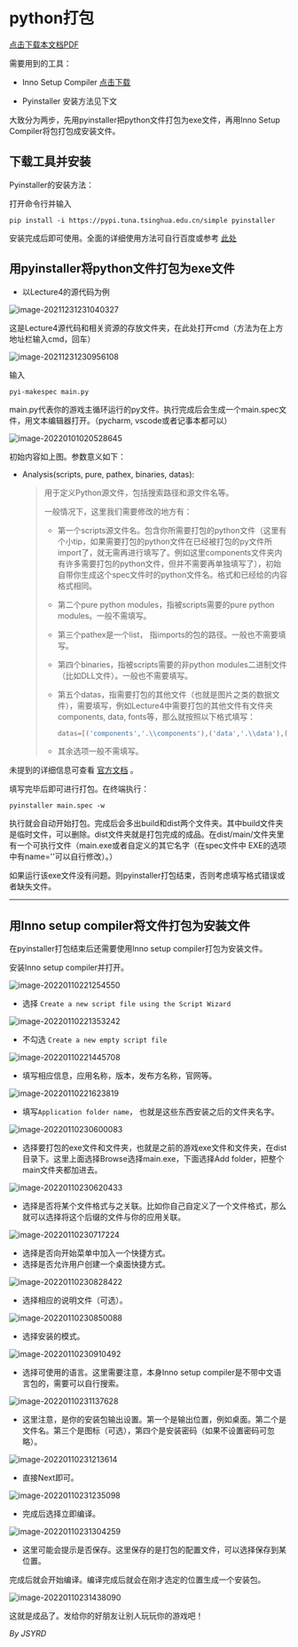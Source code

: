 python打包
=====

[点击下载本文档PDF ](https://raw.githubusercontent.com/JSYRD/ECNUCS_Programming_Club/main/Clubbbbbb/PackageUpCourse/python打包.pdf)

需要用到的工具：

* Inno Setup Compiler [点击下载](https://raw.githubusercontent.com/JSYRD/ECNUCS_Programming_Club/main/Clubbbbbb/PackageUpCourse/innosetup-6.2.0.exe)

* Pyinstaller 安装方法见下文

大致分为两步，先用pyinstaller把python文件打包为exe文件，再用Inno Setup Compiler将包打包成安装文件。

## 下载工具并安装

Pyinstaller的安装方法：

打开命令行并输入

```shell
pip install -i https://pypi.tuna.tsinghua.edu.cn/simple pyinstaller
```

安装完成后即可使用。全面的详细使用方法可自行百度或参考 [此处](https://pyinstaller.readthedocs.io/en/stable/spec-files.html)



## 用pyinstaller将python文件打包为exe文件

* 以Lecture4的源代码为例

![image-20211231231040327](C:\Users\FLOWERNOTFLOWER\AppData\Roaming\Typora\typora-user-images\image-20211231231040327.png)

这是Lecture4源代码和相关资源的存放文件夹，在此处打开cmd（方法为在上方地址栏输入cmd，回车）

![image-20211231230956108](C:\Users\FLOWERNOTFLOWER\AppData\Roaming\Typora\typora-user-images\image-20211231230956108.png)

输入

```shell
pyi-makespec main.py
```

main.py代表你的游戏主循环运行的py文件。执行完成后会生成一个main.spec文件，用文本编辑器打开。（pycharm, vscode或者记事本都可以）

![image-20220101020528645](C:\Users\FLOWERNOTFLOWER\AppData\Roaming\Typora\typora-user-images\image-20220101020528645.png)

初始内容如上图。参数意义如下：

* Analysis(scripts, pure, pathex, binaries, datas):

  > 用于定义Python源文件，包括搜索路径和源文件名等。
  >
  > 一般情况下，这里我们需要修改的地方有：
  >
  > * 第一个scripts源文件名。包含你所需要打包的python文件（这里有个小tip，如果需要打包的python文件在已经被打包的py文件所import了，就无需再进行填写了。例如这里components文件夹内有许多需要打包的python文件，但并不需要再单独填写了），初始自带你生成这个spec文件时的python文件名。格式和已经给的内容格式相同。
  >
  > * 第二个pure python modules，指被scripts需要的pure python modules。一般不需填写。
  >
  > * 第三个pathex是一个list， 指imports的包的路径。一般也不需要填写。
  >
  > * 第四个binaries，指被scripts需要的非python modules二进制文件（比如DLL文件）。一般也不需要填写。
  >
  > * 第五个datas，指需要打包的其他文件（也就是图片之类的数据文件），需要填写，例如Lecture4中需要打包的其他文件有文件夹components, data, fonts等，那么就按照以下格式填写：
  >
  >   ```python
  >   datas=[('components','.\\components'),('data','.\\data'),('fonts','.\\fonts'),('images','.\\images'),('gameState','.\\gameState')]
  >   ```
  >
  > * 其余选项一般不需填写。

未提到的详细信息可查看 [官方文档](https://pyinstaller.readthedocs.io/en/stable/spec-files.html) 。

填写完毕后即可进行打包。在终端执行：

```shell
pyinstaller main.spec -w
```

执行就会自动开始打包。完成后会多出build和dist两个文件夹。其中build文件夹是临时文件，可以删除。dist文件夹就是打包完成的成品。在dist/main/文件夹里有一个可执行文件（main.exe或者自定义的其它名字（在spec文件中 EXE的选项中有name=''可以自行修改）。）

如果运行该exe文件没有问题。则pyinstaller打包结束，否则考虑填写格式错误或者缺失文件。



----



## 用Inno setup compiler将文件打包为安装文件

在pyinstaller打包结束后还需要使用Inno setup compiler打包为安装文件。

安装Inno setup compiler并打开。

![image-20220110221254550](C:\Users\FLOWERNOTFLOWER\AppData\Roaming\Typora\typora-user-images\image-20220110221254550.png)

* 选择 `Create a new script file using the Script Wizard`



![image-20220110221353242](C:\Users\FLOWERNOTFLOWER\AppData\Roaming\Typora\typora-user-images\image-20220110221353242.png)

* 不勾选 `Create a new empty script file`



![image-20220110221445708](C:\Users\FLOWERNOTFLOWER\AppData\Roaming\Typora\typora-user-images\image-20220110221445708.png)

* 填写相应信息，应用名称，版本，发布方名称，官网等。



![image-20220110221623819](C:\Users\FLOWERNOTFLOWER\AppData\Roaming\Typora\typora-user-images\image-20220110221623819.png)

* 填写`Application folder name`， 也就是这些东西安装之后的文件夹名字。



![image-20220110230600083](C:\Users\FLOWERNOTFLOWER\AppData\Roaming\Typora\typora-user-images\image-20220110230600083.png)

* 选择要打包的exe文件和文件夹，也就是之前的游戏exe文件和文件夹，在dist目录下。这里上面选择Browse选择main.exe，下面选择Add folder，把整个main文件夹都加进去。



![image-20220110230620433](C:\Users\FLOWERNOTFLOWER\AppData\Roaming\Typora\typora-user-images\image-20220110230620433.png)

* 选择是否将某个文件格式与之关联。比如你自己自定义了一个文件格式，那么就可以选择将这个后缀的文件与你的应用关联。



![image-20220110230717224](C:\Users\FLOWERNOTFLOWER\AppData\Roaming\Typora\typora-user-images\image-20220110230717224.png)

* 选择是否向开始菜单中加入一个快捷方式。
* 选择是否允许用户创建一个桌面快捷方式。



![image-20220110230828422](C:\Users\FLOWERNOTFLOWER\AppData\Roaming\Typora\typora-user-images\image-20220110230828422.png)

* 选择相应的说明文件（可选）。



![image-20220110230850088](C:\Users\FLOWERNOTFLOWER\AppData\Roaming\Typora\typora-user-images\image-20220110230850088.png)

* 选择安装的模式。



![image-20220110230910492](C:\Users\FLOWERNOTFLOWER\AppData\Roaming\Typora\typora-user-images\image-20220110230910492.png)

* 选择可使用的语言。这里需要注意，本身Inno setup compiler是不带中文语言包的，需要可以自行搜索。



![image-20220110231137628](C:\Users\FLOWERNOTFLOWER\AppData\Roaming\Typora\typora-user-images\image-20220110231137628.png)

* 这里注意，是你的安装包输出设置。第一个是输出位置，例如桌面。第二个是文件名。第三个是图标（可选），第四个是安装密码（如果不设置密码可忽略）。



![image-20220110231213614](C:\Users\FLOWERNOTFLOWER\AppData\Roaming\Typora\typora-user-images\image-20220110231213614.png)

* 直接Next即可。



![image-20220110231235098](C:\Users\FLOWERNOTFLOWER\AppData\Roaming\Typora\typora-user-images\image-20220110231235098.png)

* 完成后选择立即编译。



![image-20220110231304259](C:\Users\FLOWERNOTFLOWER\AppData\Roaming\Typora\typora-user-images\image-20220110231304259.png)

* 这里可能会提示是否保存。这里保存的是打包的配置文件，可以选择保存到某位置。



完成后就会开始编译。编译完成后就会在刚才选定的位置生成一个安装包。

![image-20220110231438090](C:\Users\FLOWERNOTFLOWER\AppData\Roaming\Typora\typora-user-images\image-20220110231438090.png)



这就是成品了。发给你的好朋友让别人玩玩你的游戏吧！



*By JSYRD*